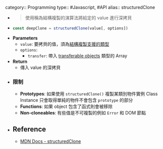 category:: Programming
type:: #Javascript, #API
alias:: structuredClone

- > 使用稱為結構複製的演算法將給定的 value 進行深拷貝
- ```javascript
  const deepClone = structuredClone(value[, options])
  ```
- **Parameters**
	- `value`: 要拷貝的值，須為[結構複製支援的類型](https://developer.mozilla.org/zh-CN/docs/Web/API/Web_Workers_API/Structured_clone_algorithm#%E6%94%AF%E6%8C%81%E7%9A%84%E7%B1%BB%E5%9E%8B)
	- `options`:
		- `transfer`: 帶入 [transferable objects](https://developer.mozilla.org/en-US/docs/Web/API/Web_Workers_API/Transferable_objects) 類型的 Array
- **Return**
	- 傳入 value 的深拷貝
- ### 限制
	- **Prototypes**: 如果使用 `structuredClone()` 複製某類別物件實例 Class Instance 只會取得單純的物件不會包含 `prototype` 的部分
	- **Functions**: 如果 object 包含了函式則會被移除
	- **Non-cloneables**: 有些值是不可複製的例如 `Error` 和 DOM 節點
- ## Reference
	- [MDN Docs - structuredClone](https://developer.mozilla.org/en-US/docs/Web/API/structuredClone)